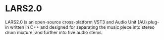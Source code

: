 # LARS2.0
LARS2.0 is an open-source cross-platform VST3 and Audio Unit (AU) plug-in written in C++ and designed for separating the music piece into stereo drum mixture, and further into five audio stems.
